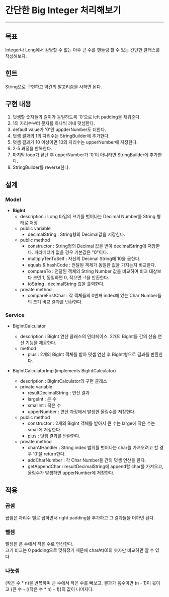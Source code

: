 # 간단한 Big Integer 처리해보기

---

## 목표

Integer나 Long에서 감당할 수 없는 아주 큰 수를 핸들링 할 수 있는 간단한 클래스를 작성해보자.

## 힌트

String으로 구현하고 약간의 알고리즘을 사하면 된다.

## 구현 내용

1. 덧셈할 숫자들의 길이가 동일하도록 '0'으로 left padding을 채워준다.
2. 1의 자리수부터 문자를 하나씩 꺼내 덧셈한다.
3. default value가 '0'인 uppderNumber도 더한다.
4. 덧셈 결과의 1의 자리수는 StringBuilder에 추가한다.
5. 덧셈 결과가 10 이상이면 10의 자리수는 upperNumber에 저장한다.
6. 2-5 과정을 반복한다.
7. 마지막 loop가 끝난 후 upperNumber가 '0'이 아니라면 StringBuilder에 추가한다.
8. StringBuilder를 reverse한다.

## 설계

### Model

* **BigInt** 
  * description : Long 타입의 크기를 벗어나는 Decimal Number를 String 형태로 저장
  * public variable
    * decimalString : String형의 Decimal값을 저장한다.
  * public method
    * constructor : String형의 Decimal 값을 받아 decimalString에 저장한다. 파라메터가 없을 경우 기본값은 "0"이다.
    * multiplyTenToSelf : 자신의 Decimal String에 10을 곱한다.
    * equals & hashCode : 전달된 객체가 동일한 값을 가지는지 비교한다.
    * compareTo : 전달된 객체의 String Number 값을 비교하여 비교 대상보다 크면 1, 동일하면 0, 작으면 -1을 반환한다.
    * toString : decimalString 값을 출력한다.
  * private method
    * compareFirstChar : 각 객체들의 0번째 index에 있는 Char Number들의 크기 비교 결과를 반환한다.

### Service

* BigIntCalculator
  * description : BigInt 연산 클래스의 인터페이스. 2개의 BigInt들 간의 산술 연산 기능을 제공한다.
  * method
    * plus : 2개의 BigInt 객체를 받아 덧셈 연산 후 BigInt형으로 결과를 반환한다.

* BigIntCalculatorImpl(implements BigIntCalculator)
  * description : BigIntCalculator의 구현 클래스
  * private variable
    * resultDecimalString : 연산 결과
    * largeInt : 큰 수
    * smallInt : 작은 수
    * upperNumber : 연산 과정에서 발생한 올림수를 저장한다.
  * public method
    * constructor : 2개의 BigInt 객체를 받아서 큰 수는 large에 작은 수는 small에 저장한다.
    * plus : 덧셈 결과를 반환한다.
  * private method
    * charAtHandler : String index 범위를 벗어나는 char를 가져오려고 할 경우 '0'을 return한다.
    * addCharNumber : 각 Char Number들 간의 덧셈 연산을 한다.
    * getAppendChar : resultDecimalString에 append할 char를 가져오고, 올림수가 발생하면 upperNumber에 저장한다.

## 적용

### 곱셈

곱셈은 자리수 별로 곱하면서 right padding을 추가하고 그 결과들을 더하면 된다.

### 뺄셈

뺄셈은 큰 수에서 작은 수로 연산한다. <br> 
크기 비교는 0 padding으로 맞춰졌기 때문에 charAt(0)의 숫자만 비교하면 알 수 있다.

### 나눗셈

(작은 수 * n)을 반복하며 큰 수에서 작은 수를 빼보고, 결과가 음수이면 (n - 1)이 몫이고 {큰 수 - ((작은 수 * n) - 1)}의 값이 나머지다.